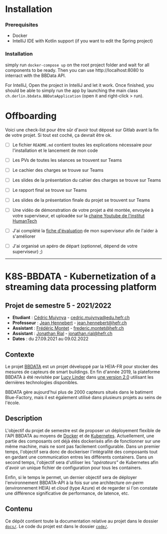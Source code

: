 Installation
==========

### Prerequisites
* Docker
* IntelliJ IDE with Kotlin support (if you want to edit the Spring project)

### Installation

simply run `docker-compose up` on the root project folder and wait for all components to be ready. Then you can use http://localhost:8080 to interract with the BBData API.

For IntelliJ, Open the project in IntelliJ and let it work. Once finished, you should be able to simply run the app by 
launching the main class `ch.derlin.bbdata.BBDataApplication` (open it and right-click > run).


Offboarding
==========

Voici une check-list pour être sûr d'avoir tout déposé sur Gitlab avant la fin de votre projet. Si tout est coché, ça devrait être ok.

- [ ] Le fichier `README.md` contient toutes les explications nécessaire pour l'installation et le lancement de mon code
- [ ] Les PVs de toutes les séances se trouvent sur Teams
- [ ] Le cachier des charges se trouve sur Teams
- [ ] Les slides de la présentation du cahier des charges se trouve sur Teams
- [ ] Le rapport final se trouve sur Teams
- [ ] Les slides de la présentation finale du projet se trouvent sur Teams
- [ ] Une vidéo de démonstration de votre projet a été montée, envoyée à votre superviseur, et uploadée sur la [chaine Youtube de l'institut HumanTech](https://www.youtube.com/user/MISGchannel)
- [ ] J'ai complété la [fiche d'évaluation](docs/supervision-evaluation.md) de mon superviseur afin de l'aider à s'améliorer
- [ ] J'ai organisé un apéro de départ (optionnel, dépend de votre superviseur) ;)


--------------------------------------------------------------------------
K8S-BBDATA - Kubernetization of a streaming data processing platform
==========

Projet de semestre 5 - 2021/2022
---------------

- **Etudiant** : [Cédric Mujynya](https://github.com/bukibarak) - cedric.mujynya@edu.hefr.ch
- **Professeur** : [Jean Hennebert](https://github.com/henneber) - jean.hennebert@hefr.ch
- **Assistant** : [Frédéric Montet](https://github.com/fredmontet) - frederic.montet@hefr.ch
- **Assistant** : [Jonathan Rial](https://github.com/JRial95) - jonathan.rial@hefr.ch
- **Dates** : du 27.09.2021 au 09.02.2022


Contexte
--------

Le projet [BBDATA](https://icosys.ch/bbdata) est un projet développé par la HEIA-FR pour stocker des mesures de capteurs de smart buildings. En fin d'année 2019, la plateforme BBDATA à été revisitée par [Lucy Linder](https://github.com/derlin) dans [une version 2.0](https://github.com/big-building-data) utilisant les dernières technologies disponibles. 

BBDATA gère aujourd'hui plus de 2000 capteurs situés dans le batiment Blue-Factory, mais il est également utilisé dans plusieurs projets au seins de l'école.

Description
-----------

L'objectif du projet de semestre est de proposer un déployement flexible de l'API BBDATA au moyens de [Docker](https://www.docker.com/) et de [Kubernetes](https://kubernetes.io/fr/). Actuellement, une partie des composants ont déjà étés dockerisés afin de fonctionner sur une même machine, mais ne sont pas facilement configurable. 
Dans un premier temps, l'objectif sera donc de dockeriser l'intégralité des composants tout en gardant une communication entres les différents containers. Dans un second temps, l'objectif sera d'utiliser les _"opérateurs"_ de Kubernetes afin d'avoir un unique fichier de configuration pour tous les containers.

Enfin, si le temps le permet, un dernier objectif sera de déployer l'environnement BBDATA-API à la fois sur une architecture _on-perm_ (environnement HEIA) et _cloud_ (type Azure) et de regarder si l'on constate une différence significative de performance, de latence, etc.


Contenu
-------

Ce dépôt contient toute la documentation relative au projet dans le dossier [`docs/`](./docs/). Le code du projet est dans le dossier [`code/`](./code/).